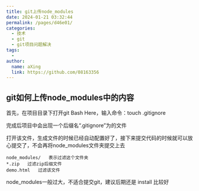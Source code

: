 ```yaml
---
title: git上传node_modules
date: 2024-01-21 03:32:44
permalink: /pages/d46e01/
categories:
  - 技术
  - git
  - git项目问题解决
tags:
  - 
author: 
  name: aXing
  link: https://github.com/08163356
---
```

## git如何上传node_modules中的内容

首先，在项目目录下打开git Bash Here，输入命令：touch .gitignore

完成后项目中会出现一个后缀名“.gitignore”为的文件

打开该文件，生成文件的时候已经自动配置好了，接下来提交代码的时候就可以放心提交了，不会再将node_modules文件夹提交上去

```
node_modules/   表示过滤这个文件夹
*.zip   过滤zip后缀文件
demo.html   过滤该文件
```


node_modules一般过大，不适合提交git，建议后期还是 install 比较好

